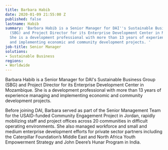 ```yaml
---
title: Barbara Habib
date: 2020-01-09 21:55:00 Z
published: false
lastname: Habib
summary: 'Barbara Habib is a Senior Manager for DAI''s Sustainable Business Group
  (SBG) and Project Director for its Enterprise Development Center in Mozambique.
  She is a development professional with more than 13 years of experience managing
  and implementing economic and community development projects. '
job-title: Senior Manager
solutions:
- Sustainable Business
regions:
- Worldwide
---
```


Barbara Habib is a Senior Manager for DAI's Sustainable Business Group (SBG) and Project Director for its Enterprise Development Center in Mozambique. She is a development professional with more than 13 years of experience managing and implementing economic and community development projects. 

Before joining DAI, Barbara served as part of the Senior Management Team for the USAID-funded Community Engagement Project in Jordan, rapidly mobilizing staff and project offices across 20 communities in difficult operating environments. She also managed workforce and small and medium enterprise development efforts for private sector partners including the Caterpillar Foundation’s Middle East and North Africa Youth Empowerment Strategy and John Deere’s Hunar Program in India. 